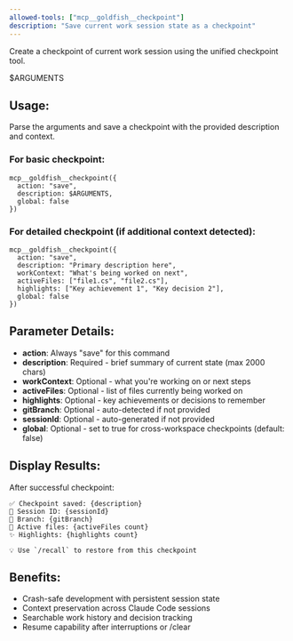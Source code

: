 ```yaml
---
allowed-tools: ["mcp__goldfish__checkpoint"]
description: "Save current work session state as a checkpoint"
---
```


Create a checkpoint of current work session using the unified checkpoint tool.

$ARGUMENTS

## Usage:
Parse the arguments and save a checkpoint with the provided description and context.

### For basic checkpoint:
```
mcp__goldfish__checkpoint({
  action: "save",
  description: $ARGUMENTS,
  global: false
})
```

### For detailed checkpoint (if additional context detected):
```
mcp__goldfish__checkpoint({
  action: "save", 
  description: "Primary description here",
  workContext: "What's being worked on next",
  activeFiles: ["file1.cs", "file2.cs"],
  highlights: ["Key achievement 1", "Key decision 2"],
  global: false
})
```

## Parameter Details:
- **action**: Always "save" for this command
- **description**: Required - brief summary of current state (max 2000 chars)
- **workContext**: Optional - what you're working on or next steps
- **activeFiles**: Optional - list of files currently being worked on
- **highlights**: Optional - key achievements or decisions to remember
- **gitBranch**: Optional - auto-detected if not provided
- **sessionId**: Optional - auto-generated if not provided
- **global**: Optional - set to true for cross-workspace checkpoints (default: false)

## Display Results:
After successful checkpoint:
```
✅ Checkpoint saved: {description}
📍 Session ID: {sessionId}
🌿 Branch: {gitBranch}
📁 Active files: {activeFiles count}
✨ Highlights: {highlights count}

💡 Use `/recall` to restore from this checkpoint
```

## Benefits:
- Crash-safe development with persistent session state
- Context preservation across Claude Code sessions
- Searchable work history and decision tracking
- Resume capability after interruptions or /clear